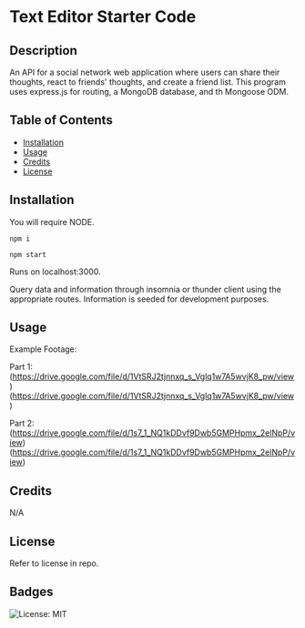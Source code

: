 # Text Editor Starter Code

## Description

An API for a social network web application where users can share their thoughts, react to friends' thoughts, and create a friend list. This program uses express.js for routing, a MongoDB database, and th Mongoose ODM. 

## Table of Contents 

- [Installation](#installation)
- [Usage](#usage)
- [Credits](#credits)
- [License](#license)

## Installation

You will require NODE. 

```
npm i

npm start
```

Runs on localhost:3000.

Query data and information through insomnia or thunder client using the appropriate routes. Information is seeded for development purposes.  

## Usage

Example Footage:

Part 1: (https://drive.google.com/file/d/1VtSRJ2tjnnxq_s_Vglq1w7A5wvjK8_pw/view) (https://drive.google.com/file/d/1VtSRJ2tjnnxq_s_Vglq1w7A5wvjK8_pw/view)

Part 2: (https://drive.google.com/file/d/1s7_1_NQ1kDDvf9Dwb5GMPHpmx_2elNpP/view) (https://drive.google.com/file/d/1s7_1_NQ1kDDvf9Dwb5GMPHpmx_2elNpP/view)

## Credits

N/A

## License

Refer to license in repo. 

## Badges

![License: MIT](https://img.shields.io/badge/License-MIT-yellow.svg)
